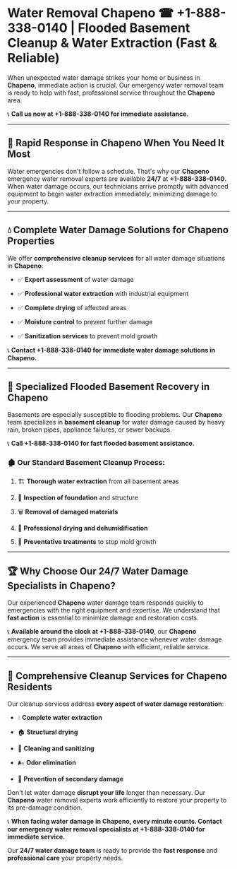 # Water Removal Chapeno ☎ +1-888-338-0140 | Flooded Basement Cleanup & Water Extraction (Fast & Reliable)

When unexpected water damage strikes your home or business in **Chapeno**, immediate action is crucial. Our emergency water removal team is ready to help with fast, professional service throughout the **Chapeno** area. 

📞 **Call us now at +1-888-338-0140 for immediate assistance.**
---
## 🚀 Rapid Response in Chapeno When You Need It Most
Water emergencies don't follow a schedule. That's why our **Chapeno** emergency water removal experts are available **24/7** at **+1-888-338-0140**. When water damage occurs, our technicians arrive promptly with advanced equipment to begin water extraction immediately, minimizing damage to your property.
---
## 💧 Complete Water Damage Solutions for Chapeno Properties
We offer **comprehensive cleanup services** for all water damage situations in **Chapeno**:
- ✅ **Expert assessment** of water damage  
- ✅ **Professional water extraction** with industrial equipment  
- ✅ **Complete drying** of affected areas  
- ✅ **Moisture control** to prevent further damage  
- ✅ **Sanitization services** to prevent mold growth  
📞 **Contact +1-888-338-0140 for immediate water damage solutions in Chapeno.**
---
## 🌊 Specialized Flooded Basement Recovery in Chapeno
Basements are especially susceptible to flooding problems. Our **Chapeno** team specializes in **basement cleanup** for water damage caused by heavy rain, broken pipes, appliance failures, or sewer backups. 
📞 **Call +1-888-338-0140 for fast flooded basement assistance.**
### 🏚️ Our Standard Basement Cleanup Process:
1. 🏗️ **Thorough water extraction** from all basement areas  
2. 🔎 **Inspection of foundation** and structure  
3. 🗑️ **Removal of damaged materials**  
4. 💨 **Professional drying and dehumidification**  
5. 🚫 **Preventative treatments** to stop mold growth  
---
## 🏆 Why Choose Our 24/7 Water Damage Specialists in Chapeno?
Our experienced **Chapeno** water damage team responds quickly to emergencies with the right equipment and expertise. We understand that **fast action** is essential to minimize damage and restoration costs.
📞 **Available around the clock at +1-888-338-0140**, our **Chapeno** emergency team provides immediate assistance whenever water damage occurs. We serve all areas of **Chapeno** with efficient, reliable service.
---
## 🧹 Comprehensive Cleanup Services for Chapeno Residents
Our cleanup services address **every aspect of water damage restoration**:
- 💧 **Complete water extraction**  
- 🏠 **Structural drying**  
- 🧼 **Cleaning and sanitizing**  
- 🌬️ **Odor elimination**  
- 🚫 **Prevention of secondary damage**  
Don't let water damage **disrupt your life** longer than necessary. Our **Chapeno** water removal experts work efficiently to restore your property to its pre-damage condition.
📞 **When facing water damage in Chapeno, every minute counts. Contact our emergency water removal specialists at +1-888-338-0140 for immediate service.**
Our **24/7 water damage team** is ready to provide the **fast response** and **professional care** your property needs.
